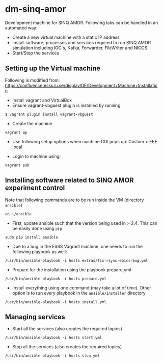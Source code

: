 # dm-sinq-amor
Development machine for SINQ AMOR. Following taks can be handled in an automated way:
- Create a new virtual machine with a static IP address
- Install software, processes and services required to run SINQ AMOR simulation including IOC's, Kafka, Forwarder, FileWriter and NICOS
- Start/Stop the services

## Setting up the Virtual machine
Following is modified from: https://confluence.esss.lu.se/display/DE/Development+Machine+Installation
- Install vagrant and VirtualBox
- Ensure vagrant-vbguest plugin is installed by running
```
$ vagrant plugin install vagrant-vbguest
```

- Create the machine
```
vagrant up
```

- Use following setup options when machine GUI pops up: Custom > EEE local

- Login to machine using:
```
vagrant ssh
```

## Installing software related to SINQ AMOR experiment control
Note that following commands are to be run inside the VM (directory `ansible`)
```
cd ~/ansible
```

- First, update ansible such that the version being used in > 2.4. This can be easily done using `pip`
```
sudo pip install ansible
```

- Due to a bug in the ESSS Vagrant machine, one needs to run the following playbook as well:
```
/usr/bin/ansible-playbook -i hosts extras/fix-rsync-epics-bug.yml
```

- Prepare for the installation using the playbook prepare.yml
```
/usr/bin/ansible-playbook -i hosts prepare.yml
```

- Install everything using one command (may take a lot of time). Other option is to run every playbook in the `ansible/installer` directory
```
/usr/bin/ansible-playbook -i hosts install.yml
```

## Managing services
- Start all the services (also creates the required topics)
```
/usr/bin/ansible-playbook -i hosts start.yml
```

- Stop all the services (also creates the required topics)
```
/usr/bin/ansible-playbook -i hosts stop.yml
```


